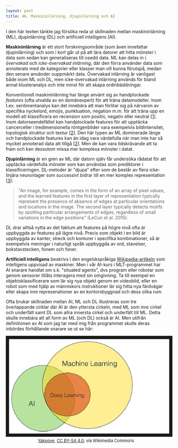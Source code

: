 ```yaml
---
layout: post
title: 46. Maskininlärning, djupinlärning och AI
---
```


I den här texten tänkte jag försöka reda ut skillnaden mellan maskininlärning (ML), djupinlärning (DL) och artificiell intelligens (AI).

**Maskininlärning** är ett stort forskningsområde (som även innefattar djupinlärning) och som i kort går ut på att lära datorer att hitta mönster i data som sedan kan generaliseras till osedd data. ML kan delas in i *övervakad* och *icke-övervakad inlärning*, där den förra använder data som annoterats med de kategorier eller klasser man vill kunna förutspå, medan den senare använder ouppmärkt data. Övervakad inlärning är vanligast både inom ML och DL, men icke-övervakad inlärning används för bland annat klusteranalys och inte minst för att skapa ordinbäddningar.

Konventionell maskininlärning har länge använt sig av handplockade *features* (ofta utvalda av en domänexpert) för att träna datamodeller. Inom t.ex. sentimentanalys kan det innebära att man förlitar sig på närvaron av specifika nyckelord, emojis, punktuation, negation m.m. för att träna upp en modell att klassificera en recension som positiv, negativ eller neutral [[1](https://www.researchgate.net/publication/288013084_Coooolll_A_Deep_Learning_System_for_Twitter_Sentiment_Classification)]. Inom datorseendefältet kan handplockade features för att upptäcka cancerceller i tredimensionella röntgenbilder vara exempelvis bildintensitet, topologisk struktur och textur [[2](https://www.nature.com/articles/s41598-020-77264-y)]. Den här typen av ML dominerade länge och handplockade features kan än idag vara värdefulla när man inte har så mycket annoterad data att tillgå [[2](https://www.nature.com/articles/s41598-020-77264-y)]. Men de kan vara tidskrävande att ta fram och kan dessutom missa mer komplexa mönster i datat. 
  
**Djupinlärning** är en gren av ML där datorn själv får undersöka rådatat för att upptäcka värdefulla mönster som kan användas som prediktorer i klassificeringen. DL-metoder är "djupa" efter som de består av flera icke-linjära neuronlager som successivt bidrar till en mer komplex representation [[3](https://www.nature.com/articles/nature14539)]:

> "An image, for example, comes in the form of an array of pixel values, and the learned features in the first layer of representation typically represent the presence of absence of edges at particular orientations and locations in the image. The second layer typically detects motifs by spotting particular arrangements of edges, regardless of small variations in the edge positions" (LeCun et al. 2015).  

DL drar alltså nytta av det faktum att features på högre nivå ofta är uppbyggda av features på lägre nivå. Precis som objekt i en bild är uppbyggda av kanter, streck och konturer i specifika kombinationer, så är exempelvis meningar i naturligt språk uppbyggda av ord, stavelser, bokstavstecken, fonem och foner.    

**Artificiell intelligens** beskrivs i den engelskspråkiga [Wikipedia-artikeln](https://en.wikipedia.org/wiki/Artificial_intelligence) som intelligens uppvisad av maskiner. Men i vår AI-kurs i MLT-programmet har AI snarare handlat om s.k. "situated agents", dvs program eller robotar som genom sensorer tillåts interagera med sin omgivning. Ta till exempel en objektsklassificerare som lär sig nya objekt genom en videobild, eller en robot som med hjälp av människors instruktioner lär sig hitta nya färdvägar eller skapa inre represenationer av en kontorsbyggnad och dess olika rum. 

Ofta brukar skillnaden mellan AI, ML och DL illustreras som tre överlappande cirklar där AI är den yttersta cirkeln, med ML som inre cirkel och underfält samt DL som allra innersta cirkel och underfält till ML. Detta skulle innebära att all form av ML (och DL) också är AI. Men utifrån definitionen av AI som jag tar med mig från programmet skulle deras inbördes förhållande snarare se ut se här:  

<p align="center">
<img src="/images/ai_ml_dl.jpg" alt="Förhållandet mellan AI, ML och DL" width="auto" height="auto" border="10" /><br>
<font size="2"><a href="https://commons.wikimedia.org/wiki/File:Fig-y_Part_of_ML_as_subfield_of_AI_or_AI_as_subfield_of_ML.jpg">Yakoove</a>, <a href="https://creativecommons.org/licenses/by-sa/4.0">CC BY-SA 4.0</a>, via Wikimedia Commons</font>  
</p>
